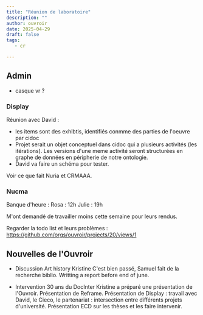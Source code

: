```yaml
---
title: "Réunion de laboratoire"
description: ""
author: ouvroir
date: 2025-04-29
draft: false
tags:
   - cr 

---
```


## Admin

- casque vr ?

### Display

Réunion avec David : 

- les items sont des exhibtis, identifiés conmme des parties de l'oeuvre par cidoc
- Projet serait un objet conceptuel dans cidoc qui a plusieurs activités (les itérations). Les versions d'une meme activité seront structurées en graphe de données en péripherie de notre ontologie. 
- David va faire un schéma pour tester.

Voir ce que fait Nuria et CRMAAA.

### Nucma

Banque d'heure : 
Rosa : 12h
Julie : 19h

M'ont demandé de travailler moins cette semaine pour leurs rendus. 

Regarder la todo list et leurs problèmes : https://github.com/orgs/ouvroir/projects/20/views/1

## Nouvelles de l'Ouvroir

- Discussion Art history Kristine
  C'est bien passé, Samuel fait de la recherche biblio. 
  Writting a report before end of june. 

- Intervention 30 ans du DocInter
  Kristine a préparé une présentation de l'Ouvroir. 
  Présentation de Reframe. 
  Présentation de Display : travail avec David, le Cieco, le partenariat : intersection entre différents projets d'université. 
  Présentation ECD sur les thèses et les faire intervenir. 
